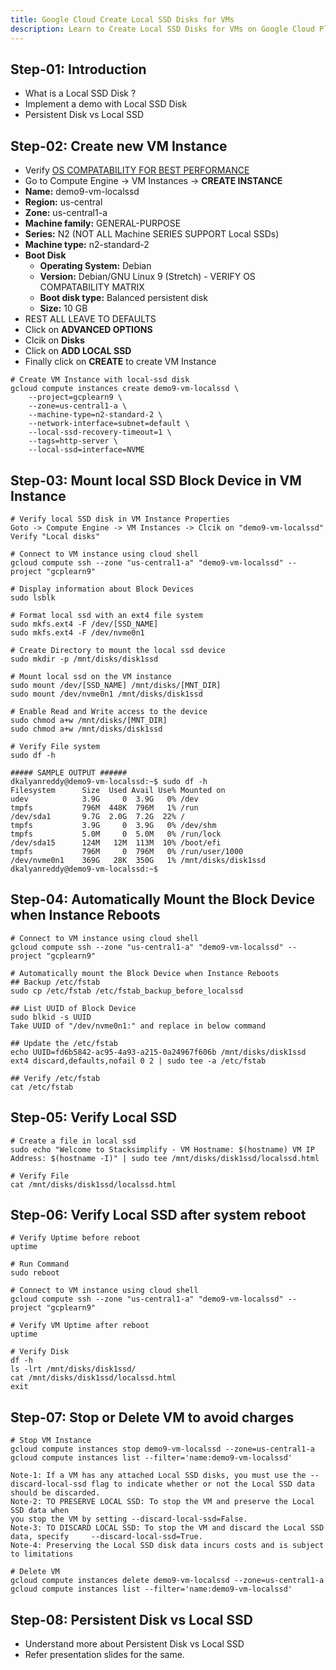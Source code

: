 ```yaml
---
title: Google Cloud Create Local SSD Disks for VMs
description: Learn to Create Local SSD Disks for VMs on Google Cloud Platform GCP
---
```


## Step-01: Introduction
- What is a Local SSD Disk ?
- Implement a demo with Local SSD Disk
- Persistent Disk vs Local SSD

## Step-02: Create new VM Instance
- Verify [OS COMPATABILITY FOR BEST PERFORMANCE](https://cloud.google.com/compute/docs/disks/local-ssd#choose_an_interface)
- Go to Compute Engine -> VM Instances -> **CREATE INSTANCE**
- **Name:** demo9-vm-localssd
- **Region:** us-central
- **Zone:** us-central1-a
- **Machine family:** GENERAL-PURPOSE
- **Series:** N2  (NOT ALL Machine SERIES SUPPORT Local SSDs)
- **Machine type:** n2-standard-2 
- **Boot Disk** 
    - **Operating System:** Debian
    - **Version:** Debian/GNU Linux 9 (Stretch) - VERIFY OS COMPATABILITY MATRIX 
    - **Boot disk type:** Balanced persistent disk
    - **Size:** 10 GB    
- REST ALL LEAVE TO DEFAULTS
- Click on **ADVANCED OPTIONS**
- Clcik on **Disks**
- Click on **ADD LOCAL SSD**
- Finally click  on **CREATE** to create VM Instance
```t
# Create VM Instance with local-ssd disk
gcloud compute instances create demo9-vm-localssd \
    --project=gcplearn9 \
    --zone=us-central1-a \
    --machine-type=n2-standard-2 \
    --network-interface=subnet=default \
    --local-ssd-recovery-timeout=1 \
    --tags=http-server \
    --local-ssd=interface=NVME 
```

## Step-03: Mount local SSD Block Device in VM Instance
```t
# Verify local SSD disk in VM Instance Properties 
Goto -> Compute Engine -> VM Instances -> Clcik on "demo9-vm-localssd"
Verify "Local disks" 

# Connect to VM instance using cloud shell 
gcloud compute ssh --zone "us-central1-a" "demo9-vm-localssd" --project "gcplearn9"

# Display information about Block Devices
sudo lsblk

# Format local ssd with an ext4 file system
sudo mkfs.ext4 -F /dev/[SSD_NAME]
sudo mkfs.ext4 -F /dev/nvme0n1

# Create Directory to mount the local ssd device
sudo mkdir -p /mnt/disks/disk1ssd

# Mount local ssd on the VM instance
sudo mount /dev/[SSD_NAME] /mnt/disks/[MNT_DIR]
sudo mount /dev/nvme0n1 /mnt/disks/disk1ssd

# Enable Read and Write access to the device
sudo chmod a+w /mnt/disks/[MNT_DIR]
sudo chmod a+w /mnt/disks/disk1ssd

# Verify File system
sudo df -h

##### SAMPLE OUTPUT ######
dkalyanreddy@demo9-vm-localssd:~$ sudo df -h
Filesystem      Size  Used Avail Use% Mounted on
udev            3.9G     0  3.9G   0% /dev
tmpfs           796M  448K  796M   1% /run
/dev/sda1       9.7G  2.0G  7.2G  22% /
tmpfs           3.9G     0  3.9G   0% /dev/shm
tmpfs           5.0M     0  5.0M   0% /run/lock
/dev/sda15      124M   12M  113M  10% /boot/efi
tmpfs           796M     0  796M   0% /run/user/1000
/dev/nvme0n1    369G   28K  350G   1% /mnt/disks/disk1ssd
dkalyanreddy@demo9-vm-localssd:~$ 
```

## Step-04: Automatically Mount the Block Device when Instance Reboots
```t
# Connect to VM instance using cloud shell 
gcloud compute ssh --zone "us-central1-a" "demo9-vm-localssd" --project "gcplearn9"

# Automatically mount the Block Device when Instance Reboots
## Backup /etc/fstab
sudo cp /etc/fstab /etc/fstab_backup_before_localssd

## List UUID of Block Device
sudo blkid -s UUID
Take UUID of "/dev/nvme0n1:" and replace in below command

## Update the /etc/fstab
echo UUID=fd6b5842-ac95-4a93-a215-0a24967f606b /mnt/disks/disk1ssd ext4 discard,defaults,nofail 0 2 | sudo tee -a /etc/fstab

## Verify /etc/fstab
cat /etc/fstab
```

## Step-05: Verify Local SSD
```t
# Create a file in local ssd
sudo echo "Welcome to Stacksimplify - VM Hostname: $(hostname) VM IP Address: $(hostname -I)" | sudo tee /mnt/disks/disk1ssd/localssd.html

# Verify File
cat /mnt/disks/disk1ssd/localssd.html
```

## Step-06: Verify Local SSD after system reboot
```t
# Verify Uptime before reboot
uptime

# Run Command
sudo reboot

# Connect to VM instance using cloud shell 
gcloud compute ssh --zone "us-central1-a" "demo9-vm-localssd" --project "gcplearn9"

# Verify VM Uptime after reboot
uptime

# Verify Disk
df -h
ls -lrt /mnt/disks/disk1ssd/
cat /mnt/disks/disk1ssd/localssd.html
exit
```

## Step-07: Stop or Delete VM to avoid charges
```t
# Stop VM Instance
gcloud compute instances stop demo9-vm-localssd --zone=us-central1-a
gcloud compute instances list --filter='name:demo9-vm-localssd'

Note-1: If a VM has any attached Local SSD disks, you must use the --discard-local-ssd flag to indicate whether or not the Local SSD data should be discarded. 
Note-2: TO PRESERVE LOCAL SSD: To stop the VM and preserve the Local SSD data when
you stop the VM by setting --discard-local-ssd=False.
Note-3: TO DISCARD LOCAL SSD: To stop the VM and discard the Local SSD data, specify     --discard-local-ssd=True.
Note-4: Preserving the Local SSD disk data incurs costs and is subject to limitations

# Delete VM 
gcloud compute instances delete demo9-vm-localssd --zone=us-central1-a
gcloud compute instances list --filter='name:demo9-vm-localssd'
```

## Step-08: Persistent Disk vs Local SSD
- Understand more about Persistent Disk vs Local SSD
- Refer presentation slides for the same. 